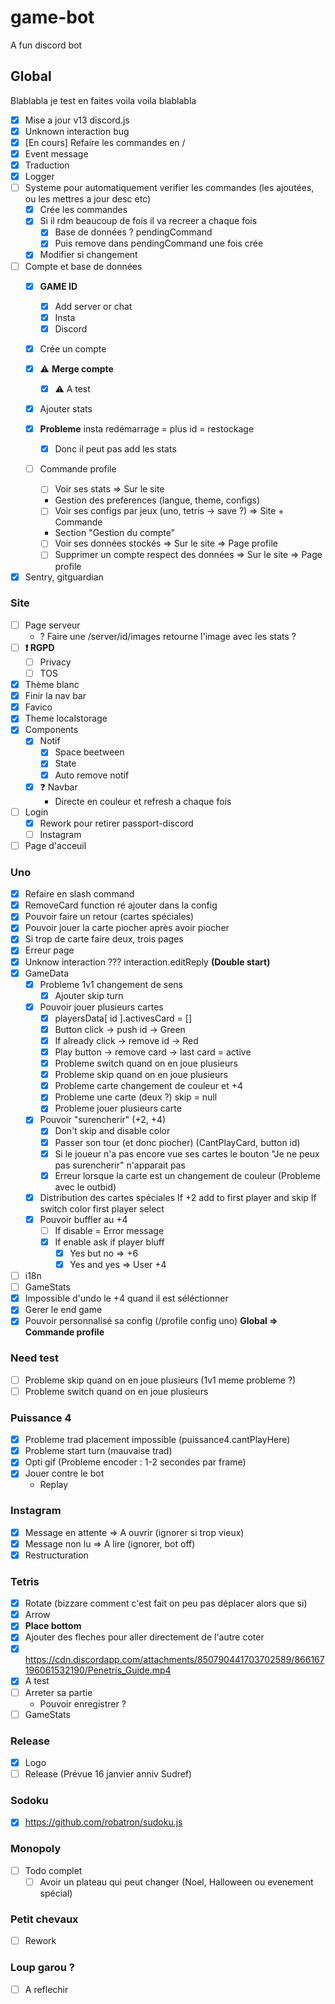 # game-bot

A fun discord bot

## Global

Blablabla je test en faites voila voila blablabla

- [X] Mise a jour v13 discord.js
- [X] Unknown interaction bug
- [X] [En cours] Refaire les commandes en /
- [X] Event message
- [X] Traduction
- [X] Logger
- [ ] Systeme pour automatiquement verifier les commandes (les ajoutées, ou les mettres a jour desc etc)
  - [X] Crée les commandes
  - [X] Si il rdm beaucoup de fois il va recreer a chaque fois
    - [X] Base de données ? pendingCommand
    - [X] Puis remove dans pendingCommand une fois crée
  - [X] Modifier si changement
- [ ] Compte et base de données
  - [X] **GAME ID**
    - [X] Add server or chat
    - [X] Insta
    - [X] Discord
  - [X] Crée un compte
  - [X] ⚠️ **Merge compte**
    - [X] ⚠️ A test
  - [X] Ajouter stats
  - [X] **Probleme** insta redémarrage = plus id = restockage
    - [X] Donc il peut pas add les stats
  - [ ] Commande profile
    - [ ] Voir ses stats => Sur le site

    - Gestion des preferences (langue, theme, configs)

    - [ ] Voir ses configs par jeux (uno, tetris -> save ?) => Site + Commande

    - Section "Gestion du compte"

    - [ ] Voir ses données stockés => Sur le site => Page profile
    - [ ] Supprimer un compte respect des données => Sur le site => Page profile
- [X] Sentry, gitguardian

### Site

- [ ] Page serveur
  - ? Faire une /server/id/images retourne l'image avec les stats ?
- [ ] **❗ RGPD**
  - [ ] Privacy
  - [ ] TOS
- [X] Thème blanc
- [X] Finir la nav bar
- [X] Favico
- [X] Theme localstorage
- [X] Components
  - [X] Notif
    - [X] Space beetween
    - [X] State
    - [X] Auto remove notif
  - [X] ❓ Navbar
    - Directe en couleur et refresh a chaque fois
- [ ] Login
  - [X] Rework pour retirer passport-discord
  - [ ] Instagram
- [ ] Page d'acceuil

### Uno

- [X] Refaire en slash command
- [X] RemoveCard function ré ajouter dans la config
- [X] Pouvoir faire un retour (cartes spéciales)
- [X] Pouvoir jouer la carte piocher après avoir piocher
- [X] Si trop de carte faire deux, trois pages
- [X] Erreur page
- [X] Unknow interaction ??? interaction.editReply **(Double start)**
- [X] GameData
  - [X] Probleme 1v1 changement de sens  
    - [X] Ajouter skip turn  
  - [X] Pouvoir jouer plusieurs cartes
    - [X] playersData[ id ].activesCard = []
    - [X] Button click -> push id -> Green
    - [X] If already click -> remove id -> Red
    - [X] Play button -> remove card -> last card = active
    - [X] Probleme switch quand on en joue plusieurs  
    - [X] Probleme skip quand on en joue plusieurs  
    - [X] Probleme carte changement de couleur et +4
    - [X] Probleme une carte (deux ?) skip = null
    - [X] Probleme jouer plusieurs carte
  - [X] Pouvoir "surencherir" (+2, +4)
    - [X] Don't skip and disable color
    - [X] Passer son tour (et donc piocher) (CantPlayCard, button id)
    - [X] Si le joueur n'a pas encore vue ses cartes le bouton "Je ne peux pas surencherir" n'apparait pas
    - [X] Erreur lorsque la carte est un changement de couleur (Probleme avec le outbid)
  - [X] Distribution des cartes spéciales
    If +2 add to first player and skip
    If switch color first player select
  - [X] Pouvoir buffler au +4
    - [ ] If disable = Error message
    - [X] If enable ask if player bluff
      - [X] Yes but no => +6
      - [X] Yes and yes => User +4
- [ ] i18n
- [ ] GameStats
- [X] Impossible d'undo le +4 quand il est séléctionner
- [X] Gerer le end game
- [X] Pouvoir personnalisé sa config (/profile config uno) **Global => Commande profile**

### Need test

- [ ] Probleme skip quand on en joue plusieurs (1v1 meme probleme ?)
- [ ] Probleme switch quand on en joue plusieurs

### Puissance 4

- [X] Probleme trad placement impossible (puissance4.cantPlayHere)
- [X] Probleme start turn (mauvaise trad)
- [X] Opti gif (Probleme encoder : 1-2 secondes par frame)
- [X] Jouer contre le bot
  - Replay

### Instagram

- [X] Message en attente => A ouvrir (ignorer si trop vieux)
- [X] Message non lu => A lire (ignorer, bot off)
- [X] Restructuration

### Tetris

- [X] Rotate (bizzare comment c'est fait on peu pas déplacer alors que si)
- [X] Arrow
- [X] **Place bottom**
- [X] Ajouter des fleches pour aller directement de l'autre coter
- [X] <https://cdn.discordapp.com/attachments/850790441703702589/866167196061532190/Penetris_Guide.mp4>
- [X] A test  
- [ ] Arreter sa partie
  - Pouvoir enregistrer ?
- [ ] GameStats

### Release

- [X] Logo
- [ ] Release (Prévue 16 janvier anniv Sudref)

### Sodoku

- [X] <https://github.com/robatron/sudoku.js>

### Monopoly

- [ ] Todo complet
  - [ ] Avoir un plateau qui peut changer (Noel, Halloween ou evenement spécial)

### Petit chevaux

- [ ] Rework

### Loup garou ?

- [ ] A reflechir
